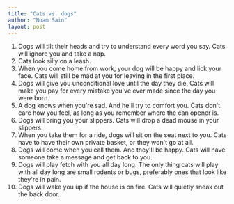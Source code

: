 ```yaml
---
title: "Cats vs. dogs"
author: "Noam Sain"
layout: post
---
```


1. Dogs will tilt their heads and try to understand every word you say. Cats will ignore you and take a nap.
2. Cats look silly on a leash.
3. When you come home from work, your dog will be happy and lick your face. Cats will still be mad at you for leaving in the first place.
4. Dogs will give you unconditional love until the day they die. Cats will make you pay for every mistake you've ever made since the day you were born.
5. A dog knows when you're sad. And he'll try to comfort you. Cats don't care how you feel, as long as you remember where the can opener is.
6. Dogs will bring you your slippers. Cats will drop a dead mouse in your slippers.
7. When you take them for a ride, dogs will sit on the seat next to you. Cats have to have their own private basket, or they won't go at all.
8. Dogs will come when you call them. And they'll be happy. Cats will have someone take a message and get back to you.
9. Dogs will play fetch with you all day long. The only thing cats will play with all day long are small rodents or bugs, preferably ones that look like they're in pain.
10. Dogs will wake you up if the house is on fire. Cats will quietly sneak out the back door.